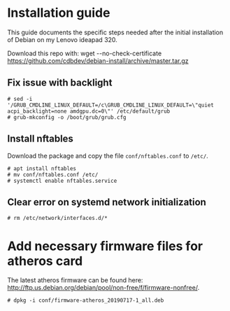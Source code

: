 # Installation guide
This guide documents the specific steps needed after the initial installation of Debian on my Lenovo ideapad 320.

Download this repo with:
wget --no-check-certificate https://github.com/cdbdev/debian-install/archive/master.tar.gz

## Fix issue with backlight
```
# sed -i '/GRUB_CMDLINE_LINUX_DEFAULT=/c\GRUB_CMDLINE_LINUX_DEFAULT=\"quiet acpi_backlight=none amdgpu.dc=0\"' /etc/default/grub
# grub-mkconfig -o /boot/grub/grub.cfg
```

## Install nftables
Download the package and copy the file `conf/nftables.conf` to `/etc/`.

```
# apt install nftables
# mv conf/nftables.conf /etc/
# systemctl enable nftables.service
```

## Clear error on systemd network initialization
```
# rm /etc/network/interfaces.d/*

```

# Add necessary firmware files for atheros card

The latest atheros firmware can be found here: http://ftp.us.debian.org/debian/pool/non-free/f/firmware-nonfree/.

```
# dpkg -i conf/firmware-atheros_20190717-1_all.deb
```

